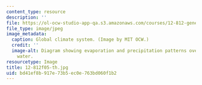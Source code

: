 ```yaml
---
content_type: resource
description: ''
file: https://ol-ocw-studio-app-qa.s3.amazonaws.com/courses/12-812-general-circulation-of-the-earths-atmosphere-fall-2005/bd41ef8b917e73b5ec0e763bd060f1b2_12-812f05-th.jpg
file_type: image/jpeg
image_metadata:
  caption: Global climate system. (Image by MIT OCW.)
  credit: ''
  image-alt: Diagram showing evaporation and precipitation patterns over land and
    water.
resourcetype: Image
title: 12-812f05-th.jpg
uid: bd41ef8b-917e-73b5-ec0e-763bd060f1b2
---
```

